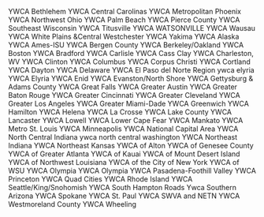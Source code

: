 YWCA Bethlehem
YWCA Central Carolinas
YWCA Metropolitan Phoenix
YWCA Northwest Ohio
YWCA Palm Beach
YWCA Pierce County
YWCA Southeast Wisconsin
YWCA Titusville
YWCA WATSONVILLE 
YWCA Wausau
YWCA White Plains &Central Westchester
YWCA Yakima
YWCA Alaska
YWCA Ames-ISU
YWCA Bergen County 
YWCA Berkeley/Oakland
YWCA Boston
YWCA Bradford
YWCA Carlisle
YWCA Cass Clay
YWCA Charleston, WV
YWCA Clinton
YWCA Columbus
YWCA Corpus Christi
YWCA Cortland
YWCA Dayton 
YWCA Delaware
YWCA El Paso del Norte Region
ywca elyria
YWCA Elyria
YWCA Enid
YWCA Evanston/North Shore
YWCA Gettysburg & Adams County
YWCA Great Falls
YWCA Greater Austin
YWCA Greater Baton Rouge 
YWCA Greater Cincinnati
YWCA Greater Cleveland
YWCA Greater Los Angeles
YWCA Greater Miami-Dade
YWCA Greenwich
YWCA Hamilton
YWCA Helena
YWCA La Crosse
YWCA Lake County
YWCA Lancaster
YWCA Lowell
YWCA Lower Cape Fear
YWCA Mankato
YWCA Metro St. Louis
YWCA Minneapolis
YWCA National Capital Area
YWCA North Central Indiana
ywca north central washington
YWCA Northeast Indiana
YWCA Northeast Kansas
YWCA of Alton
YWCA of Genesee County
YWCA of Greater Atlanta
YWCA of Kauai
YWCA of Mount Desert Island
YWCA of Northwest Louisiana
YWCA of the City of New York
YWCA of WSU
YWCA Olympia
YWCA Olympia
YWCA Pasadena-Foothill Valley
YWCA Princeton
YWCA Quad Cities
YWCA Rhode Island
YWCA Seattle/King/Snohomish
YWCA South Hampton Roads
Ywca Southern Arizona
YWCA Spokane
YWCA St. Paul
YWCA SWVA and NETN
YWCA Westmoreland County
YWCA Wheeling